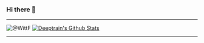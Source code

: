 ### Hi there 👋
---
<img src="https://count.getloli.com/get/@WittF?theme=rule34" alt="@WittF" />  [![Deeptrain's Github Stats](https://stats.deeptrain.net/repo/zmh-program/chatnio)](https://github.com/zmh-program/code-statistic)

---
<!--
**WittF/WittF** is a ✨ _special_ ✨ repository because its `README.md` (this file) appears on your GitHub profile.

Here are some ideas to get you started:

- 🔭 I’m currently working on ...
- 🌱 I’m currently learning ...
- 👯 I’m looking to collaborate on ...
- 🤔 I’m looking for help with ...
- 💬 Ask me about ...
- 📫 How to reach me: ...
- 😄 Pronouns: ...
- ⚡ Fun fact: ...
-->
